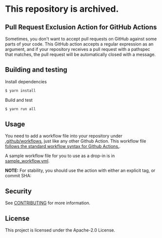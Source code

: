 # This repository is archived.


## Pull Request Exclusion Action for GitHub Actions

Sometimes, you don't want to accept pull requests on GitHub against some parts
of your code. This GitHub action accepts a regular expression as an argument,
and if your repository receives a pull request with a pathspec that matches,
the pull request will be automatically closed with a message.

## Building and testing

Install dependencies
```bash
$ yarn install
```

Build and test
```bash
$ yarn run all
```
## Usage

You need to add a workflow file into your repository under
[.github/workflows](./.github/workflows), just like any other Github Action.
This workflow file [follows the standard workflow syntax for Github Actions.](https://help.github.com/en/actions/reference/workflow-syntax-for-github-actions).

A sample workflow file for you to use as a drop-in is in [sample_workflow.yml](./sample_workflow.yml).

**NOTE:** For stability, you should use the action with either an
explicit tag, or commit SHA:

## Security

See [CONTRIBUTING](CONTRIBUTING.md#security-issue-notifications) for more information.

## License

This project is licensed under the Apache-2.0 License.

